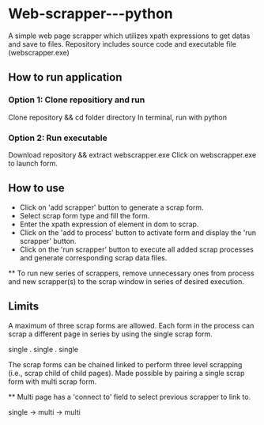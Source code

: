 # Web-scrapper---python
A simple web page scrapper which utilizes xpath expressions to get datas and save to files.
Repository includes source code and executable file (webscrapper.exe)

## How to run application
### Option 1: Clone repositiory and run
Clone repository && cd folder directory
In terminal, run with python <foldername>
  
### Option 2: Run executable
Download repository && extract webscrapper.exe
Click on webscrapper.exe to launch form.

## How to use
- Click on 'add scrapper' button to generate a scrap form.
- Select scrap form type and fill the form.
- Enter the xpath expression of element in dom to scrap.
- Click on the 'add to process' button to activate form and display the 'run scrapper' button.
- Click on the 'run scrapper' button to execute all added scrap processes and generate corresponding scrap data files. <br >

** To run new series of scrappers, remove unnecessary ones from process and new scrapper(s) to the scrap window in series of desired execution.

## Limits
A maximum of three scrap forms are allowed. Each form in the process can scrap a different page in series by using the single scrap form.<br>

single . single . single <br >

The scrap forms can be chained linked to perform three level scrapping (i.e., scrap child of child pages). Made possible by pairing a single scrap form with multi scrap form.<br >

** Multi page has a 'connect to' field to select previous scrapper to link to. <br >

single -> multi -> multi
